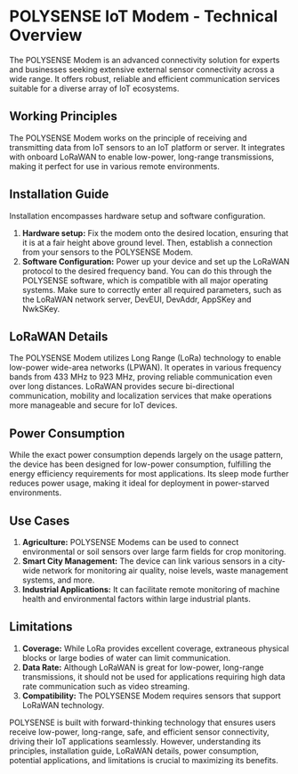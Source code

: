 # POLYSENSE IoT Modem - Technical Overview

The POLYSENSE Modem is an advanced connectivity solution for experts and businesses seeking extensive external sensor connectivity across a wide range. It offers robust, reliable and efficient communication services suitable for a diverse array of IoT ecosystems.

## Working Principles

The POLYSENSE Modem works on the principle of receiving and transmitting data from IoT sensors to an IoT platform or server. It integrates with onboard LoRaWAN to enable low-power, long-range transmissions, making it perfect for use in various remote environments.

## Installation Guide 
Installation encompasses hardware setup and software configuration.

1. **Hardware setup:** Fix the modem onto the desired location, ensuring that it is at a fair height above ground level. Then, establish a connection from your sensors to the POLYSENSE Modem.
2. **Software Configuration:** Power up your device and set up the LoRaWAN protocol to the desired frequency band. You can do this through the POLYSENSE software, which is compatible with all major operating systems. Make sure to correctly enter all required parameters, such as the LoRaWAN network server, DevEUI, DevAddr, AppSKey and NwkSKey.

## LoRaWAN Details

The POLYSENSE Modem utilizes Long Range (LoRa) technology to enable low-power wide-area networks (LPWAN). It operates in various frequency bands from 433 MHz to 923 MHz, proving reliable communication even over long distances. LoRaWAN provides secure bi-directional communication, mobility and localization services that make operations more manageable and secure for IoT devices.

## Power Consumption

While the exact power consumption depends largely on the usage pattern, the device has been designed for low-power consumption, fulfilling the energy efficiency requirements for most applications. Its sleep mode further reduces power usage, making it ideal for deployment in power-starved environments.

## Use Cases

1. **Agriculture:** POLYSENSE Modems can be used to connect environmental or soil sensors over large farm fields for crop monitoring.
2. **Smart City Management:** The device can link various sensors in a city-wide network for monitoring air quality, noise levels, waste management systems, and more. 
3. **Industrial Applications:** It can facilitate remote monitoring of machine health and environmental factors within large industrial plants.

## Limitations

1. **Coverage:** While LoRa provides excellent coverage, extraneous physical blocks or large bodies of water can limit communication.
2. **Data Rate:** Although LoRaWAN is great for low-power, long-range transmissions, it should not be used for applications requiring high data rate communication such as video streaming.
3. **Compatibility:** The POLYSENSE Modem requires sensors that support LoRaWAN technology.
  
POLYSENSE is built with forward-thinking technology that ensures users receive low-power, long-range, safe, and efficient sensor connectivity, driving their IoT applications seamlessly. However, understanding its principles, installation guide, LoRaWAN details, power consumption, potential applications, and limitations is crucial to maximizing its benefits.